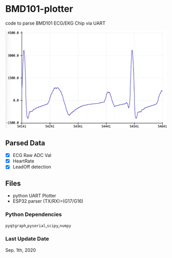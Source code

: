 # BMD101-plotter

code to parse BMD101 ECG/EKG Chip via UART

![image](https://github.com/kw81634dr/BMD101-plotter/blob/master/ECG%20Wave%2060bpm.gif)

## Parsed Data

- [x] ECG Raw ADC Val
- [x] HeartRate
- [x] LeadOff detection

## Files

- python UART Plotter
- ESP32 parser (TX/RX)=(G17/G16)

### Python Dependencies

`pyqtgraph`,`pyserial`,`scipy`,`numpy`

### Last Update Date

Sep. 1th, 2020
